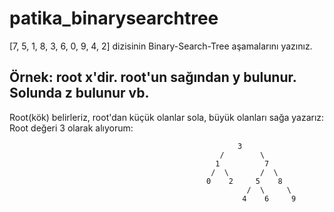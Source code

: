 # patika_binarysearchtree
[7, 5, 1, 8, 3, 6, 0, 9, 4, 2] dizisinin Binary-Search-Tree aşamalarını yazınız.

Örnek: root x'dir. root'un sağından y bulunur. Solunda z bulunur vb.
---------------------------------------------------------------------------------------------------------------------------------------------------------------
  

Root(kök) belirleriz, root'dan küçük olanlar sola, büyük olanları sağa yazarız:
Root değeri 3 olarak alıyorum:



                                                       3
                                                   /        \
                                                  1          7
                                                 /  \       /  \
                                                0    2     5    8
                                                         /  \     \
                                                        4    6     9            
